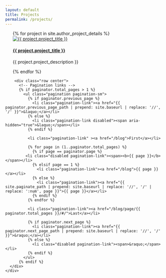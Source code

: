 ```yaml
---
layout: default
title: Projects
permalink: /projects/
---
```


<div class="col-lg-12">
 <div class="row justify-content-center">
      <div class="col-lg-12">
              <ul>
                  <div class="row">
                      {% for project in site.author_project_details %}
                      <div class="col-md-3 m-2 card blog-post">
                          <a href="{{project.project_url}}" target="_blank">
                            <img class="card-img-top" src="/assets/img/{{project.project_thumbnail}}" alt="{{ project.project_title }}">
                          </a>
                          <div class="card-body center">
                              <a href="{{project.project_url}}" target="_blank">
                                <h4 class="card-title">{{ project.project_title }}</h4>
                              </a>
                              <p class="card-text">{{ project.project_description }} </p>
                          </div>
                      </div>
                      {% endfor %}
                  </div>
              </ul>

        <div class="row center">
          <!-- Pagination links -->
          {% if paginator.total_pages > 1 %}
            <ul class="pagination pagination-sm">
              {% if paginator.previous_page %}
                <li class="pagination-link"><a href="{{ paginator.previous_page_path | prepend: site.baseurl | replace: '//', '/' }}">&laquo;</a></li>
              {% else %}
                <li class="pagination-link disabled"><span aria-hidden="true">&laquo;</span></li>
              {% endif %}

              <li class="pagination-link" ><a href="/blog">First</a></li>

              {% for page in (1..paginator.total_pages) %}
                {% if page == paginator.page %}
             <li class="disabled pagination-link"><span><b>{{ page }}</b></span></li>
                {% elsif page == 1 %}
                  <li class="pagination-link"><a href="/blog">{{ page }}</a></li>
                {% else %}
                  <li class="pagination-link"><a href="{{ site.paginate_path | prepend: site.baseurl | replace: '//', '/' | replace: ':num', page }}">{{ page }}</a></li>
                {% endif %}
              {% endfor %}

              <li class="pagination-link"><a href="/blog/page/{{ paginator.total_pages }}/#/">Last</a></li>

              {% if paginator.next_page %}
                <li class="pagination-link"><a href="{{ paginator.next_page_path | prepend: site.baseurl | replace: '//', '/' }}">&raquo;</a></li>
              {% else %}
                <li class="disabled pagination-link"><span>&raquo;</span></li>
              {% endif %}
            </ul>
          {% endif %}
      </div>
    </div>
 </div>
</div>